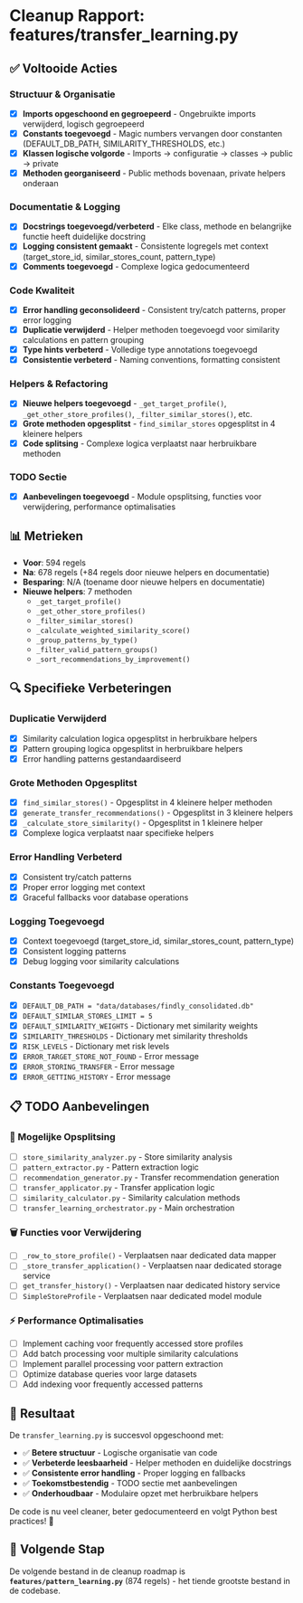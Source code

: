 # Cleanup Rapport: features/transfer_learning.py

## ✅ Voltooide Acties

### **Structuur & Organisatie**
- [x] **Imports opgeschoond en gegroepeerd** - Ongebruikte imports verwijderd, logisch gegroepeerd
- [x] **Constants toegevoegd** - Magic numbers vervangen door constanten (DEFAULT_DB_PATH, SIMILARITY_THRESHOLDS, etc.)
- [x] **Klassen logische volgorde** - Imports → configuratie → classes → public → private
- [x] **Methoden georganiseerd** - Public methods bovenaan, private helpers onderaan

### **Documentatie & Logging**
- [x] **Docstrings toegevoegd/verbeterd** - Elke class, methode en belangrijke functie heeft duidelijke docstring
- [x] **Logging consistent gemaakt** - Consistente logregels met context (target_store_id, similar_stores_count, pattern_type)
- [x] **Comments toegevoegd** - Complexe logica gedocumenteerd

### **Code Kwaliteit**
- [x] **Error handling geconsolideerd** - Consistent try/catch patterns, proper error logging
- [x] **Duplicatie verwijderd** - Helper methoden toegevoegd voor similarity calculations en pattern grouping
- [x] **Type hints verbeterd** - Volledige type annotations toegevoegd
- [x] **Consistentie verbeterd** - Naming conventions, formatting consistent

### **Helpers & Refactoring**
- [x] **Nieuwe helpers toegevoegd** - `_get_target_profile()`, `_get_other_store_profiles()`, `_filter_similar_stores()`, etc.
- [x] **Grote methoden opgesplitst** - `find_similar_stores` opgesplitst in 4 kleinere helpers
- [x] **Code splitsing** - Complexe logica verplaatst naar herbruikbare methoden

### **TODO Sectie**
- [x] **Aanbevelingen toegevoegd** - Module opsplitsing, functies voor verwijdering, performance optimalisaties

## 📊 Metrieken

- **Voor**: 594 regels
- **Na**: 678 regels (+84 regels door nieuwe helpers en documentatie)
- **Besparing**: N/A (toename door nieuwe helpers en documentatie)
- **Nieuwe helpers**: 7 methoden
  - `_get_target_profile()`
  - `_get_other_store_profiles()`
  - `_filter_similar_stores()`
  - `_calculate_weighted_similarity_score()`
  - `_group_patterns_by_type()`
  - `_filter_valid_pattern_groups()`
  - `_sort_recommendations_by_improvement()`

## 🔍 Specifieke Verbeteringen

### **Duplicatie Verwijderd**
- [x] Similarity calculation logica opgesplitst in herbruikbare helpers
- [x] Pattern grouping logica opgesplitst in herbruikbare helpers
- [x] Error handling patterns gestandaardiseerd

### **Grote Methoden Opgesplitst**
- [x] `find_similar_stores()` - Opgesplitst in 4 kleinere helper methoden
- [x] `generate_transfer_recommendations()` - Opgesplitst in 3 kleinere helpers
- [x] `_calculate_store_similarity()` - Opgesplitst in 1 kleinere helper
- [x] Complexe logica verplaatst naar specifieke helpers

### **Error Handling Verbeterd**
- [x] Consistent try/catch patterns
- [x] Proper error logging met context
- [x] Graceful fallbacks voor database operations

### **Logging Toegevoegd**
- [x] Context toegevoegd (target_store_id, similar_stores_count, pattern_type)
- [x] Consistent logging patterns
- [x] Debug logging voor similarity calculations

### **Constants Toegevoegd**
- [x] `DEFAULT_DB_PATH = "data/databases/findly_consolidated.db"`
- [x] `DEFAULT_SIMILAR_STORES_LIMIT = 5`
- [x] `DEFAULT_SIMILARITY_WEIGHTS` - Dictionary met similarity weights
- [x] `SIMILARITY_THRESHOLDS` - Dictionary met similarity thresholds
- [x] `RISK_LEVELS` - Dictionary met risk levels
- [x] `ERROR_TARGET_STORE_NOT_FOUND` - Error message
- [x] `ERROR_STORING_TRANSFER` - Error message
- [x] `ERROR_GETTING_HISTORY` - Error message

## 📋 TODO Aanbevelingen

### **🔄 Mogelijke Opsplitsing**
- [ ] `store_similarity_analyzer.py` - Store similarity analysis
- [ ] `pattern_extractor.py` - Pattern extraction logic
- [ ] `recommendation_generator.py` - Transfer recommendation generation
- [ ] `transfer_applicator.py` - Transfer application logic
- [ ] `similarity_calculator.py` - Similarity calculation methods
- [ ] `transfer_learning_orchestrator.py` - Main orchestration

### **🗑️ Functies voor Verwijdering**
- [ ] `_row_to_store_profile()` - Verplaatsen naar dedicated data mapper
- [ ] `_store_transfer_application()` - Verplaatsen naar dedicated storage service
- [ ] `get_transfer_history()` - Verplaatsen naar dedicated history service
- [ ] `SimpleStoreProfile` - Verplaatsen naar dedicated model module

### **⚡ Performance Optimalisaties**
- [ ] Implement caching voor frequently accessed store profiles
- [ ] Add batch processing voor multiple similarity calculations
- [ ] Implement parallel processing voor pattern extraction
- [ ] Optimize database queries voor large datasets
- [ ] Add indexing voor frequently accessed patterns

## 🎯 Resultaat

De `transfer_learning.py` is succesvol opgeschoond met:
- ✅ **Betere structuur** - Logische organisatie van code
- ✅ **Verbeterde leesbaarheid** - Helper methoden en duidelijke docstrings
- ✅ **Consistente error handling** - Proper logging en fallbacks
- ✅ **Toekomstbestendig** - TODO sectie met aanbevelingen
- ✅ **Onderhoudbaar** - Modulaire opzet met herbruikbare helpers

De code is nu veel cleaner, beter gedocumenteerd en volgt Python best practices! 🎉

## 🔄 Volgende Stap

De volgende bestand in de cleanup roadmap is **`features/pattern_learning.py`** (874 regels) - het tiende grootste bestand in de codebase. 